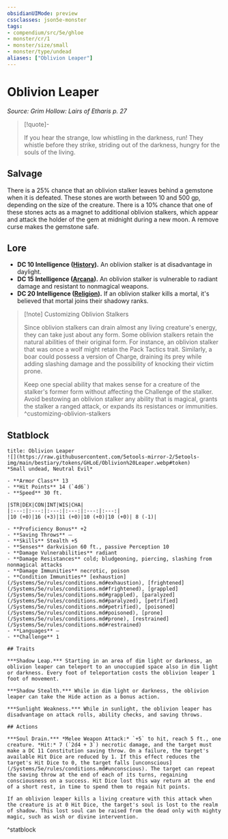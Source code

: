 ```yaml
---
obsidianUIMode: preview
cssclasses: json5e-monster
tags:
- compendium/src/5e/ghloe
- monster/cr/1
- monster/size/small
- monster/type/undead
aliases: ["Oblivion Leaper"]
---
```

# Oblivion Leaper
*Source: Grim Hollow: Lairs of Etharis p. 27*  

> [!quote]-  
> 
> If you hear the strange, low whistling in the darkness, run! They whistle before they strike, striding out of the darkness, hungry for the souls of the living.

## Salvage

There is a 25% chance that an oblivion stalker leaves behind a gemstone when it is defeated. These stones are worth between 10 and 500 gp, depending on the size of the creature. There is a 10% chance that one of these stones acts as a magnet to additional oblivion stalkers, which appear and attack the holder of the gem at midnight during a new moon. A remove curse makes the gemstone safe.

## Lore

- **DC 10 Intelligence ([History](/Systems/5e/rules/skills.md#History)).** An oblivion stalker is at disadvantage in daylight.  
- **DC 15 Intelligence ([Arcana](/Systems/5e/rules/skills.md#Arcana)).** An oblivion stalker is vulnerable to radiant damage and resistant to nonmagical weapons.  
- **DC 20 Intelligence ([Religion](/Systems/5e/rules/skills.md#Religion)).** If an oblivion stalker kills a mortal, it's believed that mortal joins their shadowy ranks.  

> [!note] Customizing Oblivion Stalkers
> 
> Since oblivion stalkers can drain almost any living creature's energy, they can take just about any form. Some oblivion stalkers retain the natural abilities of their original form. For instance, an oblivion stalker that was once a wolf might retain the Pack Tactics trait. Similarly, a boar could possess a version of Charge, draining its prey while adding slashing damage and the possibility of knocking their victim prone.
> 
> Keep one special ability that makes sense for a creature of the stalker's former form without affecting the Challenge of the stalker. Avoid bestowing an oblivion stalker any ability that is magical, grants the stalker a ranged attack, or expands its resistances or immunities.
^customizing-oblivion-stalkers

## Statblock

```ad-statblock
title: Oblivion Leaper
![](https://raw.githubusercontent.com/5etools-mirror-2/5etools-img/main/bestiary/tokens/GHLoE/Oblivion%20Leaper.webp#token)
*Small undead, Neutral Evil*

- **Armor Class** 13
- **Hit Points** 14 (`4d6`)
- **Speed** 30 ft.

|STR|DEX|CON|INT|WIS|CHA|
|:---:|:---:|:---:|:---:|:---:|:---:|
|10 (+0)|16 (+3)|11 (+0)|10 (+0)|10 (+0)| 8 (-1)|

- **Proficiency Bonus** +2
- **Saving Throws** ⏤
- **Skills** Stealth +5
- **Senses** darkvision 60 ft., passive Perception 10
- **Damage Vulnerabilities** radiant
- **Damage Resistances** cold; bludgeoning, piercing, slashing from nonmagical attacks
- **Damage Immunities** necrotic, poison
- **Condition Immunities** [exhaustion](/Systems/5e/rules/conditions.md#exhaustion), [frightened](/Systems/5e/rules/conditions.md#frightened), [grappled](/Systems/5e/rules/conditions.md#grappled), [paralyzed](/Systems/5e/rules/conditions.md#paralyzed), [petrified](/Systems/5e/rules/conditions.md#petrified), [poisoned](/Systems/5e/rules/conditions.md#poisoned), [prone](/Systems/5e/rules/conditions.md#prone), [restrained](/Systems/5e/rules/conditions.md#restrained)
- **Languages** —
- **Challenge** 1

## Traits

***Shadow Leap.*** Starting in an area of dim light or darkness, an oblivion leaper can teleport to an unoccupied space also in dim light or darkness. Every foot of teleportation costs the oblivion leaper 1 foot of movement.

***Shadow Stealth.*** While in dim light or darkness, the oblivion leaper can take the Hide action as a bonus action.

***Sunlight Weakness.*** While in sunlight, the oblivion leaper has disadvantage on attack rolls, ability checks, and saving throws.

## Actions

***Soul Drain.*** *Melee Weapon Attack:* `+5` to hit, reach 5 ft., one creature. *Hit:* 7 (`2d4 + 3`) necrotic damage, and the target must make a DC 11 Constitution saving throw. On a failure, the target's available Hit Dice are reduced by 1. If this effect reduces the target's Hit Dice to 0, the target falls [unconscious](/Systems/5e/rules/conditions.md#unconscious). The target can repeat the saving throw at the end of each of its turns, regaining consciousness on a success. Hit Dice lost this way return at the end of a short rest, in time to spend them to regain hit points.

If an oblivion leaper kills a living creature with this attack when the creature is at 0 Hit Dice, the target's soul is lost to the realm of shadow. This lost soul can be raised from the dead only with mighty magic, such as wish or divine intervention.
```
^statblock